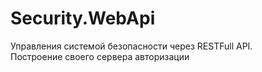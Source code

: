 ﻿# Security.WebApi

Управления системой безопасности через RESTFull API.   
Построение своего сервера авторизации